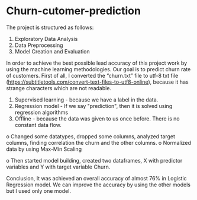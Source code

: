 # Churn-cutomer-prediction
The project is structured as follows:
1.	Exploratory Data Analysis
2.	Data Preprocessing
3.	Model Creation and Evaluation


In order to achieve the best possible lead accuracy of this project work by using the machine learning methodologies. Our goal is to predict churn rate of customers.
First of all, I converted the “churn.txt” file to utf-8 txt file (https://subtitletools.com/convert-text-files-to-utf8-online), because it has strange characters which are not readable.

1. Supervised learning - because we have a label in the data. 
2. Regression model - If we say "prediction", then it is solved using regression algorithms
3. Offline - because the data was given to us once before. There is no constant data flow.

o	Changed some datatypes, dropped some columns, analyzed target columns, finding correlation the churn and the other columns.
o	Normalized data by using Max-Min Scaling

o	Then started model building, created two dataframes, X with predictor variables and Y with target variable Churn.


Conclusion,
It was achieved an overall accuracy of almost 76% in Logistic Regression model. We can improve the accuracy by using the other models but I used only one model.

